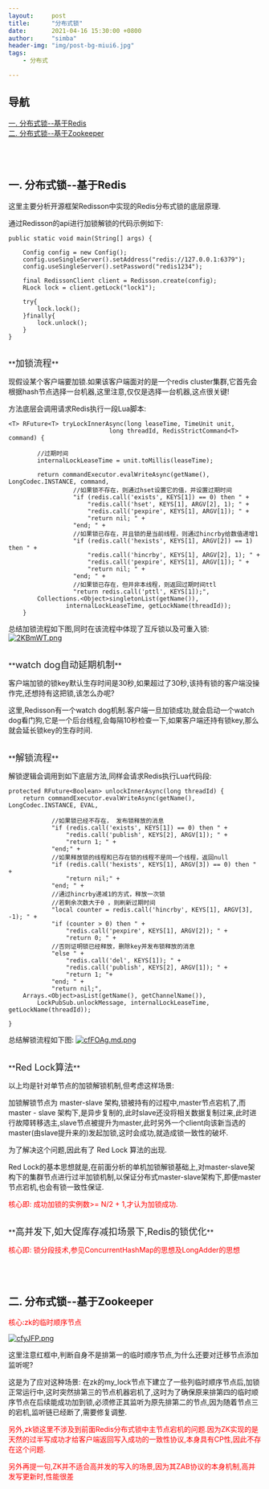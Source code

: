 ```yaml
---
layout:     post
title:      "分布式锁"
date:       2021-04-16 15:30:00 +0800
author:     "simba"
header-img: "img/post-bg-miui6.jpg"
tags:
    - 分布式

---
```








## 导航
[一. 分布式锁--基于Redis](#jump1)
<br>
[二. 分布式锁--基于Zookeeper](#jump2)
<br>













<br><br>
## <span id="jump1">一. 分布式锁--基于Redis</span>

这里主要分析开源框架Redisson中实现的Redis分布式锁的底层原理.<br>

通过Redisson的api进行加锁解锁的代码示例如下:
```
public static void main(String[] args) {

    Config config = new Config();
    config.useSingleServer().setAddress("redis://127.0.0.1:6379");
    config.useSingleServer().setPassword("redis1234");
    
    final RedissonClient client = Redisson.create(config);  
    RLock lock = client.getLock("lock1");
    
    try{
        lock.lock();
    }finally{
        lock.unlock();
    }
}
```


<br>
**<font size="4">加锁流程</font>** <br>

现假设某个客户端要加锁.如果该客户端面对的是一个redis cluster集群,它首先会根据hash节点选择一台机器,这里注意,仅仅是选择一台机器,这点很关键!<br>

方法底层会调用请求Redis执行一段Lua脚本:
```
<T> RFuture<T> tryLockInnerAsync(long leaseTime, TimeUnit unit,     
                            long threadId, RedisStrictCommand<T> command) {

        //过期时间
        internalLockLeaseTime = unit.toMillis(leaseTime);

        return commandExecutor.evalWriteAsync(getName(), LongCodec.INSTANCE, command,
                  //如果锁不存在，则通过hset设置它的值，并设置过期时间
                  "if (redis.call('exists', KEYS[1]) == 0) then " +
                      "redis.call('hset', KEYS[1], ARGV[2], 1); " +
                      "redis.call('pexpire', KEYS[1], ARGV[1]); " +
                      "return nil; " +
                  "end; " +
                  //如果锁已存在，并且锁的是当前线程，则通过hincrby给数值递增1
                  "if (redis.call('hexists', KEYS[1], ARGV[2]) == 1) then " +
                      "redis.call('hincrby', KEYS[1], ARGV[2], 1); " +
                      "redis.call('pexpire', KEYS[1], ARGV[1]); " +
                      "return nil; " +
                  "end; " +
                  //如果锁已存在，但并非本线程，则返回过期时间ttl
                  "return redis.call('pttl', KEYS[1]);",
        Collections.<Object>singletonList(getName()), 
                internalLockLeaseTime, getLockName(threadId));
    }
```

总结加锁流程如下图,同时在该流程中体现了互斥锁以及可重入锁:
[![2KBmWT.png](https://z3.ax1x.com/2021/06/01/2KBmWT.png)](https://imgtu.com/i/2KBmWT)


<br>
**<font size="4">watch dog自动延期机制</font>** <br>

客户端加锁的锁key默认生存时间是30秒,如果超过了30秒,该持有锁的客户端没操作完,还想持有这把锁,该怎么办呢?<br>

这里,Redisson有一个watch dog机制.客户端一旦加锁成功,就会启动一个watch dog看门狗,它是一个后台线程,会每隔10秒检查一下,如果客户端还持有锁key,那么就会延长锁key的生存时间.<br>


<br>
**<font size="4">解锁流程</font>** <br>

解锁逻辑会调用到如下底层方法,同样会请求Redis执行Lua代码段:
```
protected RFuture<Boolean> unlockInnerAsync(long threadId) {
    return commandExecutor.evalWriteAsync(getName(), LongCodec.INSTANCE, EVAL,
    
            //如果锁已经不存在， 发布锁释放的消息
            "if (redis.call('exists', KEYS[1]) == 0) then " +
                "redis.call('publish', KEYS[2], ARGV[1]); " +
                "return 1; " +
            "end;" +
            //如果释放锁的线程和已存在锁的线程不是同一个线程，返回null
            "if (redis.call('hexists', KEYS[1], ARGV[3]) == 0) then " +
                "return nil;" +
            "end; " +
            //通过hincrby递减1的方式，释放一次锁
            //若剩余次数大于0 ，则刷新过期时间
            "local counter = redis.call('hincrby', KEYS[1], ARGV[3], -1); " +
            "if (counter > 0) then " +
                "redis.call('pexpire', KEYS[1], ARGV[2]); " +
                "return 0; " +
            //否则证明锁已经释放，删除key并发布锁释放的消息
            "else " +
                "redis.call('del', KEYS[1]); " +
                "redis.call('publish', KEYS[2], ARGV[1]); " +
                "return 1; "+
            "end; " +
            "return nil;",
    Arrays.<Object>asList(getName(), getChannelName()), 
        LockPubSub.unlockMessage, internalLockLeaseTime, getLockName(threadId));

}
```

总结解锁流程如下图:
[![cfFOAg.md.png](https://z3.ax1x.com/2021/04/16/cfFOAg.md.png)](https://imgtu.com/i/cfFOAg)


<br>
**<font size="4">Red Lock算法</font>** <br>

以上均是针对单节点的加锁解锁机制,但考虑这样场景:<br>

加锁解锁节点为 master-slave 架构,锁被持有的过程中,master节点宕机了,而 master - slave 架构下,是异步复制的,此时slave还没将相关数据复制过来,此时进行故障转移选主,slave节点被提升为master,此时另外一个client向该新当选的master(由slave提升来的)发起加锁,这时会成功,就造成锁一致性的破坏.<br>

为了解决这个问题,因此有了 Red Lock 算法的出现.<br>

Red Lock的基本思想就是,在前面分析的单机加锁解锁基础上,对master-slave架构下的集群节点进行过半加锁机制,以保证分布式master-slave架构下,即便master节点宕机,也会有锁一致性保证.<br>

<font color="red">核心即: 成功加锁的实例数>= N/2 + 1,才认为加锁成功.</font>


<br>
**<font size="4">高并发下,如大促库存减扣场景下,Redis的锁优化</font>** <br>

<font color="red">核心即: 锁分段技术,参见ConcurrentHashMap的思想及LongAdder的思想</font>



<br><br>
## <span id="jump2">二. 分布式锁--基于Zookeeper</span>

<font color="red">核心:zk的临时顺序节点</font> <br>

[![cfyJFP.png](https://z3.ax1x.com/2021/04/16/cfyJFP.png)](https://imgtu.com/i/cfyJFP)

这里注意红框中,判断自身不是排第一的临时顺序节点,为什么还要对迁移节点添加监听呢?<br>

这是为了应对这种场景: 在zk的my_lock节点下建立了一些列临时顺序节点后,加锁正常运行中,这时突然排第三的节点机器宕机了,这时为了确保原来排第四的临时顺序节点在后续能成功加到锁,必须修正其监听为原先排第二的节点,因为随着节点三的宕机,监听链已经断了,需要修复调整.<br>

<font color="red">另外,zk锁这里不涉及到前面Redis分布式锁中主节点宕机的问题.因为ZK实现的是天然的过半写成功才给客户端返回写入成功的一致性协议,本身具有CP性,因此不存在这个问题.</font> <br>

<font color="red">另外再提一句,ZK并不适合高并发的写入的场景,因为其ZAB协议的本身机制,高并发写更新时,性能很差</font> <br>

